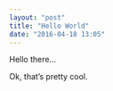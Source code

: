 ```yaml
---
layout: "post"
title: "Hello World"
date: "2016-04-18 13:05"
---
```


Hello there...

<script type="text/p5" data-autoplay>
// Try moving your mouse...
function setup() {
  createCanvas(windowWidth, windowHeight);
}

function draw() {
  background(mouseX, mouseY, mouseX-mouseY);
}
</script>

Ok, that’s pretty cool.

